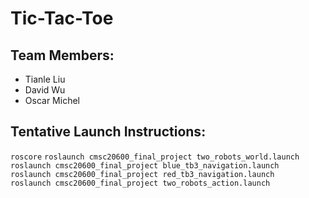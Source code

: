 # Tic-Tac-Toe
## Team Members:
- Tianle Liu
- David Wu 
- Oscar Michel

## Tentative Launch Instructions:
`roscore`
`roslaunch cmsc20600_final_project two_robots_world.launch`\
`roslaunch cmsc20600_final_project blue_tb3_navigation.launch`\
`roslaunch cmsc20600_final_project red_tb3_navigation.launch`\
`roslaunch cmsc20600_final_project two_robots_action.launch`
